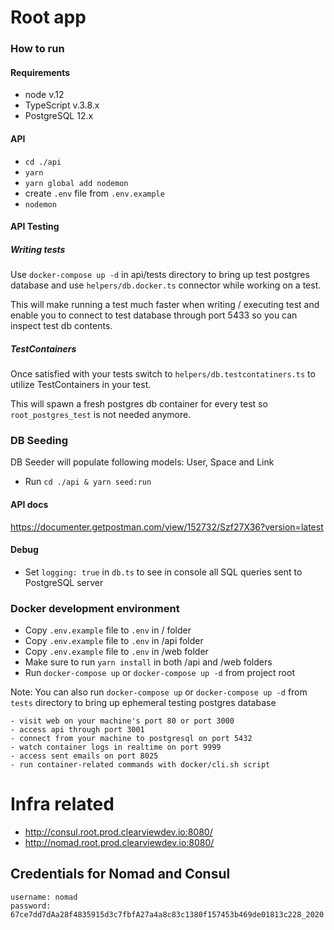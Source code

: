 # Root app

### How to run

#### Requirements
- node v.12
- TypeScript v.3.8.x
- PostgreSQL 12.x

#### API
- `cd ./api`
- `yarn`
- `yarn global add nodemon`
- create `.env` file from `.env.example`
- `nodemon`

#### API Testing

##### Writing tests
Use `docker-compose up -d` in api/tests directory to bring up test postgres database and use `helpers/db.docker.ts` connector while working on a test.

This will make running a test much faster when writing / executing test and enable you to connect to test database through port 5433 so you can inspect test db contents.

##### TestContainers

Once satisfied with your tests switch to `helpers/db.testcontatiners.ts` to utilize TestContainers in your test.

This will spawn a fresh postgres db container for every test so `root_postgres_test` is not needed anymore.

### DB Seeding
DB Seeder will populate following models: User, Space and Link

- Run `cd ./api & yarn seed:run`

#### API docs

https://documenter.getpostman.com/view/152732/Szf27X36?version=latest

#### Debug
- Set `logging: true` in `db.ts` to see in console all SQL queries sent to PostgreSQL server

### Docker development environment

- Copy `.env.example` file to `.env` in / folder
- Copy `.env.example` file to `.env` in /api folder
- Copy `.env.example` file to `.env` in /web folder
- Make sure to run `yarn install` in both /api and /web folders
- Run `docker-compose up` or `docker-compose up -d` from project root

Note: You can also run `docker-compose up` or `docker-compose up -d` from `tests` directory to bring up ephemeral testing postgres database

```
- visit web on your machine's port 80 or port 3000
- access api through port 3001
- connect from your machine to postgresql on port 5432
- watch container logs in realtime on port 9999
- access sent emails on port 8025
- run container-related commands with docker/cli.sh script
```

# Infra related

* http://consul.root.prod.clearviewdev.io:8080/
* http://nomad.root.prod.clearviewdev.io:8080/

## Credentials for Nomad and Consul

````
username: nomad
password: 67ce7dd7dAa28f4835915d3c7fbfA27a4a8c83c1380f157453b469de01813c228_2020
````
